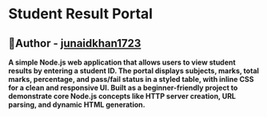 <h1>Student Result Portal</h1>
<h2>🙋Author - <a href="#">junaidkhan1723</a></h2>
<strong>A simple Node.js web application that allows users to view student results by entering a student ID.
The portal displays subjects, marks, total marks, percentage, and pass/fail status in a styled table, with inline CSS for a clean and responsive UI.
Built as a beginner-friendly project to demonstrate core Node.js concepts like HTTP server creation, URL parsing, and dynamic HTML generation.</strong>
